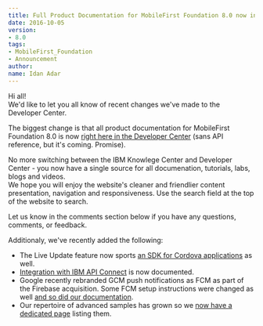 ```yaml
---
title: Full Product Documentation for MobileFirst Foundation 8.0 now in the Developer Center
date: 2016-10-05
version:
- 8.0
tags:
- MobileFirst_Foundation
- Announcement
author:
name: Idan Adar 
---
```

Hi all!  
We'd like to let you all know of recent changes we've made to the Developer Center.

The biggest change is that all product documentation for MobileFirst Foundation 8.0 is now [right here in the Developer Center]({{site.baseurl}}/tutorials/en/foundation/8.0/all-tutorials) (sans API reference, but it's coming. Promise).

No more switching between the IBM Knowlege Center and Developer Center - you now have a single source for all documenation, tutorials, labs, blogs and videos.  
We hope you will enjoy the website's cleaner and friendlier content presentation, navigation and responsiveness. Use the search field at the top of the website to search.

Let us know in the comments section below if you have any questions, comments, or feedback.

Additionaly, we've recently added the following:

* The Live Update feature now sports [an SDK for Cordova applications]({{site.baseurl}}/tutorials/en/foundation/8.0/application-development/live-update/) as well.
* [Integration with IBM API Connect]({{site.baseurl}}/tutorials/en/product-integration/8.0/api-connect/) is now documented.
* Google recently rebranded GCM push notifications as FCM as part of the Firebase acquisition. Some FCM setup instructions were changed as well [and so did our documentation]({{site.baseurl}}/tutorials/en/foundation/8.0/notifications/sending-notifications/#google-cloud-messaging-firebase-cloud-messaging).
* Our repertoire of advanced samples has grown so we [now have a dedicated page]({{site.baseurl}}/tutorials/en/foundation/8.0/advanced-samples/) listing them.